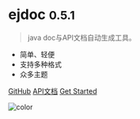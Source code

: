 

# ejdoc <small>0.5.1</small>

> java doc与API文档自动生成工具。

- 简单、轻便 
- 支持多种格式
- 众多主题

[GitHub](https://github.com/wiliam2015/ejdoc)
<a href="/ejdoc/api/doc/markdown/index.html" target="_blank">API文档</a>
[Get Started](#ejdoc)

<!-- 背景色 -->

![color](#f0f0f0)